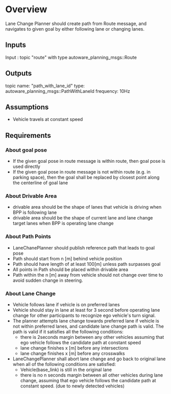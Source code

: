 
# Overview
Lane Change Planner should create path from Route message, and navigates to given goal by either following lane or changing lanes. 

## Inputs
Input : topic "route" with type autoware_planning_msgs::Route

## Outputs
topic name:  "path_with_lane_id"
type: autoware_planning_msgs::PathWithLaneId
frequency: 10Hz

## Assumptions
* Vehicle travels at constant speed

## Requirements
### About goal pose
* If the given goal pose in route message is within route, then goal pose is used directly
* If the given goal pose in route message is not within route (e.g. in parking space), then the goal shall be replaced by closest point along the centerline of goal lane

### About Drivable Area
* drivable area should be the shape of lanes that vehicle is driving when BPP is following lane
* drivable area should be the shape of current lane and lane change target lanes when BPP is operating lane change 

### About Path Points
* LaneChanePlanner should publish reference path that leads to goal pose
* Path should start from n [m] behind vehicle position
* Path should have length of at least 100[m] unless path surpasses goal
* All points in Path should be placed within drivable area
* Path within the n [m] away from vehicle should not change over time to avoid sudden change in steering.

### About Lane Change
* Vehicle follows lane if vehicle is on preferred lanes
* Vehicle should stay in lane at least for 3 second before operating lane change for other participants to recognize ego vehicle's turn signal.
* The planner attempts lane change towards preferred lane if vehicle is not within preferred lanes, and candidate lane change path is valid. The path is valid if it satisfies all the following conditions:
  * there is 2seconds margin between any other vehicles assuming that ego vehicle follows the candidate path at constant speed
  * lane change finishes x [m] before any intersections
  * lane change finishes x [m] before any crosswalks
* LaneChangePlanner shall abort lane change and go back to original lane when all of the following conditions are satisfied:
  * Vehicle(base_link) is still in the original lane
  * there is no n seconds margin between all other vehicles during lane change, assuming that ego vehicle follows the candidate path at constant speed. (due to newly detected vehicles)